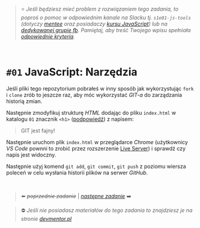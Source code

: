 > :star: *Jeśli będziesz mieć problem z rozwiązaniem tego zadania, to poproś o pomoc w odpowiednim kanale na Slacku tj. `s1e01-js-tools` (dotyczy [mentee](https://devmentor.pl/mentoring-javascript/) oraz posiadaczy [kursu JavaScript](https://devmentor.pl/p/javascript-for-beginners/)) lub na [dedykowanej grupie fb](https://www.facebook.com/groups/155234921740033). Pamiętaj, aby treść Twojego wpisu spełniała [odpowiednie kryteria](https://devmentor.pl/jak-prosic-o-pomoc/).*

&nbsp;

# `#01` JavaScript: Narzędzia

Jeśli pliki tego repozytorium pobrałeś w inny sposób jak wykorzystując `fork` i `clone` zrób to jeszcze raz, aby móc wykorzystać *GIT-a* do zarządzania historią zmian.

Następnie zmodyfikuj strukturę *HTML* dodając do pliku `index.html` w katalogu `01` znacznik `<h1>` ([podpowiedź](https://www.w3schools.com/tags/tryit.asp?filename=tryhtml_headers)) z napisem:

> GIT jest fajny!

Następnie uruchom plik `index.html` w przeglądarce *Chrome* (użytkownicy *VS Code* pownni to zrobić przez rozszerzenie [Live Server](https://marketplace.visualstudio.com/items?itemName=ritwickdey.LiveServer)) i sprawdź czy napis jest widoczny.

Następnie użyj komend `git add`, `git commit`, `git push` z poziomu wiersza poleceń w celu wysłania historii plików na serwer *GitHub*. 

&nbsp;
> :arrow_left: ~~*poprzednie zadanie*~~ | [*następne zadanie*](./../02) :arrow_right:

> :no_entry: *Jeśli nie posiadasz materiałów do tego zadania to znajdziesz je na stronie [devmentor.pl](https://devmentor.pl/p/js-tools/)*
